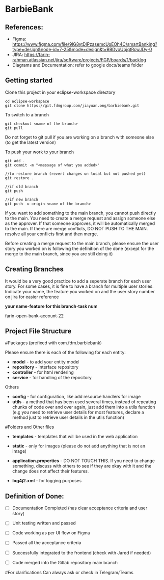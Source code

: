 # BarbieBank

## References:
- Figma: https://www.figma.com/file/9lG8ytDIPzasemcUoEOh4C/smartBanking?type=design&node-id=7-25&mode=design&t=BBDvoUbjqtRcwJDy-0
- JIRA: https://farin-rahman.atlassian.net/jira/software/projects/FGP/boards/1/backlog
- Diagrams and Documentation: refer to google docs/teams folder


## Getting started
Clone this project in your eclipse-workspace directory

```
cd eclipse-workspace
git clone https://git.fdmgroup.com/jiayuan.ong/barbiebank.git
```

To switch to a branch
```
git checkout <name of the branch>
git pull
```

Do not forget to git pull if you are working on a branch with someone else (to get the latest version)

To push your work to your branch
```
git add .
git commit -m "<message of what you added>"

//to restore branch (revert changes on local but not pushed yet)
git restore .

//if old branch
git push

//if new branch
git push -u origin <name of the branch>
```

If you want to add something to the main branch, you cannot push directly to the main. You need to create a merge request and assign someone else as the approver. If that someone approves, it will be automatically merged to the main. If there are merge conflicts, DO NOT PUSH TO THE MAIN. resolve all your conflicts first and then merge.

Before creating a merge request to the main branch, please ensure the user story you worked on is following the definition of the done (except for the merge to the main branch, since you are still doing it)

## Creating Branches
It would be a very good practice to add a seperate branch for each user story.
For some cases, it is fine to have a branch for multiple user stories.
Indicate your name, the feature you worked on and the user story number on jira for easier reference

**your name**-**feature for this branch**-**task num**

farin-open-bank-account-22

## Project File Structure
#Packages (prefixed with com.fdm.barbiebank)

Please ensure there is each of the following for each entity:
- **model** - to add your entity model 
- **repository** - interface repository
- **controller** - for html rendering 
- **service** - for handling of the repository


Others
- **config** - for configuration, like add resource handlers for image
- **utils** - a method that has been used several times, instead of repeating chunks of code over and over again, just add them into a utils function 
(e.g you need to retrieve user details for most features, declare a method just to retrieve user details in the utils function)


#Folders and Other files
- **templates** - templates that will be used in the web application
- **static** - only for images (please do not add anything that is not an image)


- **application.properties** - DO NOT TOUCH THIS. If you need to change something, discuss with others to see if they are okay with it and the change does not affect their features.
- **log4j2.xml** - for logging purposes


## Definition of Done:
- [ ] Documentation Completed (has clear acceptance criteria and user story)
- [ ] Unit testing written and passed
- [ ] Code working as per UI flow on Figma
- [ ] Passed all the acceptance criteria
- [ ] Successfully integrated to the frontend (check with Jared if needed)
- [ ] Code merged into the Gitlab repository main branch


#For clarifications
Can always ask or check in Telegram/Teams.


